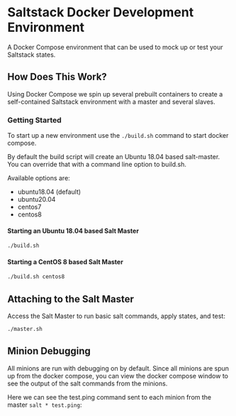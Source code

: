 # Saltstack Docker Development Environment
A Docker Compose environment that can be used to mock up or test your Saltstack states.

## How Does This Work?
Using Docker Compose we spin up several prebuilt containers to create a self-contained Saltstack environment with a master and several slaves.

### Getting Started
To start up a new environment use the `./build.sh` command to start docker compose.

By default the build script will create an Ubuntu 18.04 based salt-master. You can override that with a command line option to build.sh.

Available options are:
* ubuntu18.04 (default)
* ubuntu20.04
* centos7
* centos8

#### Starting an Ubuntu 18.04 based Salt Master
```bash
./build.sh
```

#### Starting a CentOS 8 based Salt Master
```bash
./build.sh centos8
```

## Attaching to the Salt Master
Access the Salt Master to run basic salt commands, apply states, and test:

```bash
./master.sh
```



## Minion Debugging
All minions are run with debugging on by default. Since all minions are spun up from the docker compose, you can view the docker compose window to see the output of the salt commands from the minions.

Here we can see the test.ping command sent to each minion from the master `salt * test.ping`:
